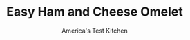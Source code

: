 ---
layout: ../../layouts/MarkdownPostLayout.astro
title: Easy Ham and Cheese Omelet
author: America's Test Kitchen
pubDate: 2023-03-15
description: "Our simple, no-fuss method takes the fear out of making omelets."
image_url: https://res.cloudinary.com/hksqkdlah/image/upload/ar_1:1,c_fill,dpr_2.0,f_auto,fl_lossy.progressive.strip_profile,g_faces:auto,q_auto:low,w_344/41120-sfs-ham-cheese-omelet-14
tags: ["Main Courses","Eggs"]
calories: 446
protein: 38
carbohydrates: 3
fats: 
fiber: 
ingredients: ["3 , large eggs","1/8 teaspoon, pepper","Pinch, salt","1/2 tablespoon, unsalted butter","2 ounces, ham steak, rind removed, cut into ¼-inch pieces","1 slice, deli American cheese, torn into 1-inch pieces"]
serves: 1
time: "15 minutes"
instructions: ["Whisk eggs, pepper, and salt in bowl until eggs are thoroughly combined and mixture is pure yellow. Spray 10-inch nonstick skillet with vegetable oil spray.","Melt butter in skillet over medium-high heat, swirling to coat skillet bottom. When foaming subsides, add egg mixture and cook, gently stirring and scraping bottom of skillet with rubber spatula in circular motion until large curds begin to form and bare spots are visible on bottom of skillet, about 20 seconds.","Tilt skillet so uncooked eggs fill bare spots. Run spatula around edge of skillet and push cooked eggs down off sides. Let cook, undisturbed, until bottom of omelet is just set but top is still slightly wet, about 30 seconds.","Remove skillet from heat. Sprinkle ham and American cheese over half of omelet. Cover and let sit until cheese has melted, about 1 minute. Fold unfilled half of omelet over filled half to create half-moon shape. Holding plate in 1 hand, tilt skillet to slide omelet onto plate. Serve."]
nutrition: ["578 mg Potassium","563 mg Phosphorus","197 mg Calcium","3 mg Iron","39 mg Magnesium","1944 mg Sodium","4 mg Zinc","29 g Fat","2 mg Niacin (B3)","10 g Monounsaturated","3 g Polyunsaturated","3 µg Vitamin D","626 mg Cholesterol","13 g Saturated","74 µg Folate (food)","1 µg Vitamin K","156 g Water","3 g Carbs","74 µg Folate equivalent (total)","38 g Protein","1 mg Vitamin E","2 µg Vitamin B12","288 µg Vitamin A","446 kcal Energy","446 calories"]
notes: "Spraying the skillet with vegetable oil spray adds an extra layer of insurance to prevent your omelet from sticking. Two ounces of chopped deli ham can be substituted for the ham steak."
---